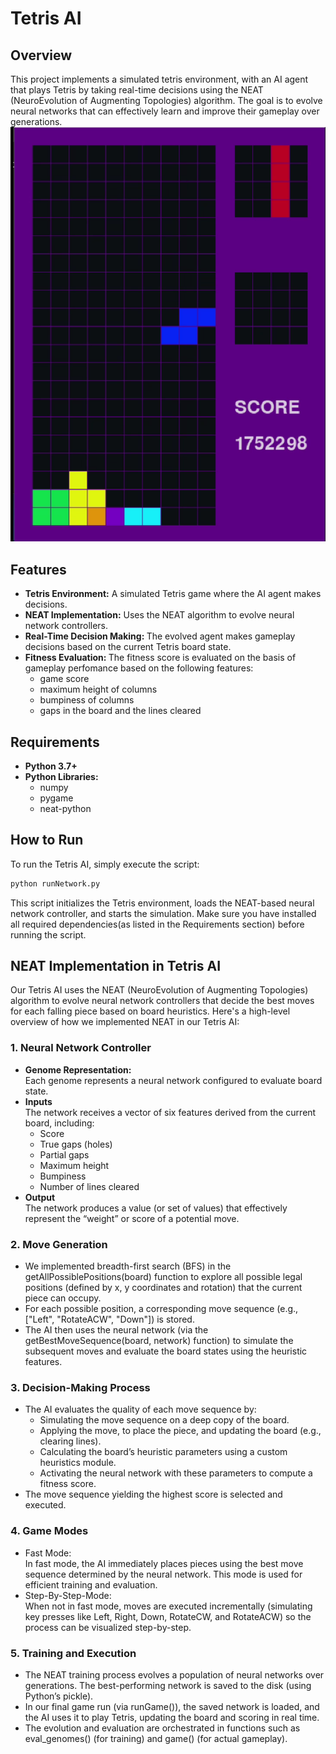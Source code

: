 # Tetris AI
## Overview
This project implements a simulated tetris environment, with an AI agent that plays Tetris by taking real-time decisions using the NEAT (NeuroEvolution of Augmenting Topologies) algorithm. The goal is to evolve neural networks that can effectively learn and improve their gameplay over generations.
[![Demo Video](https://github.com/Candypaint9/Tetris-AI/blob/main/Screenshot%202025-03-31%20175629.png)](https://github.com/Candypaint9/Tetris-AI/blob/main/video-demo.mp4)

## Features

- <b>Tetris Environment:</b>  A simulated Tetris game where the AI agent makes decisions.
- <b>NEAT Implementation:</b>  Uses the NEAT algorithm to evolve neural network controllers.
- <b>Real-Time Decision Making: </b>The evolved agent makes gameplay decisions based on the current Tetris board state.
- <b>Fitness Evaluation: </b>The fitness score is evaluated on the basis of gameplay perfomance based on the following features:
    <ul>
      <li>game score</li>
      <li>maximum height of columns</li>
      <li>bumpiness of columns</li>
      <li>gaps in the board and the lines cleared</li> 
    </ul> 
   

## Requirements

- <b>Python 3.7+</b></li>
- <b>Python Libraries:</b>
  <ul>
    <li>numpy</li>
    <li>pygame</li>
    <li>neat-python</li>
  </ul>

## How to Run
To run the Tetris AI, simply execute the script:
```bash
python runNetwork.py
```
This script initializes the Tetris environment, loads the NEAT-based neural network controller, and starts the simulation. Make sure you have installed all required dependencies(as listed in the Requirements section) before running the script.
## NEAT Implementation in Tetris AI
Our Tetris AI uses the NEAT (NeuroEvolution of Augmenting Topologies) algorithm to evolve neural network controllers that decide the best moves for each falling piece based on board heuristics. Here's a high-level overview of how we implemented NEAT in our Tetris AI:
### 1. Neural Network Controller
- <b>Genome Representation:</b>
    <br>
Each genome represents a neural network configured to evaluate board state.
- <b>Inputs</b>
    <br>
The network receives a vector of six features derived from the current board, including:
    <ul>
        <li>Score</li>
        <li>True gaps (holes)</li>
        <li>Partial gaps</li>
        <li>Maximum height</li>
        <li>Bumpiness</li>
        <li>Number of lines cleared</li>
    </ul>
- <b>Output</b>
    <br>
The network produces a value (or set of values) that effectively represent the “weight” or score of a potential move.
### 2. Move Generation
- We implemented breadth-first search (BFS) in the getAllPossiblePositions(board) function to explore all possible legal positions (defined by x, y coordinates and rotation) that the current piece can occupy.
- For each possible position, a corresponding move sequence (e.g., ["Left", "RotateACW", "Down"]) is stored.
- The AI then uses the neural network (via the getBestMoveSequence(board, network) function) to simulate the subsequent moves and evaluate the board states using the heuristic features.
### 3. Decision-Making Process
- The AI evaluates the quality of each move sequence by:
  <ul>
      <li>Simulating the move sequence on a deep copy of the board.</li>
      <li>Applying the move, to place the piece, and updating the board (e.g., clearing lines).</li>
      <li>Calculating the board’s heuristic parameters using a custom heuristics module.</li>
      <li>Activating the neural network with these parameters to compute a fitness score.</li>
  </ul>
- The move sequence yielding the highest score is selected and executed.
### 4. Game Modes
- Fast Mode:
      <br>
      In fast mode, the AI immediately places pieces using the best move sequence determined by the neural network. This mode is used for efficient training and evaluation.
- Step-By-Step-Mode:
      <br>
      When not in fast mode, moves are executed incrementally (simulating key presses like Left, Right, Down, RotateCW, and RotateACW) so the process can be visualized step-by-step.
### 5. Training and Execution
- The NEAT training process evolves a population of neural networks over generations. The best-performing network is saved to the disk (using Python’s pickle).
- In our final game run (via runGame()), the saved network is loaded, and the AI uses it to play Tetris, updating the board and scoring in real time.
- The evolution and evaluation are orchestrated in functions such as eval_genomes() (for training) and game() (for actual gameplay).
